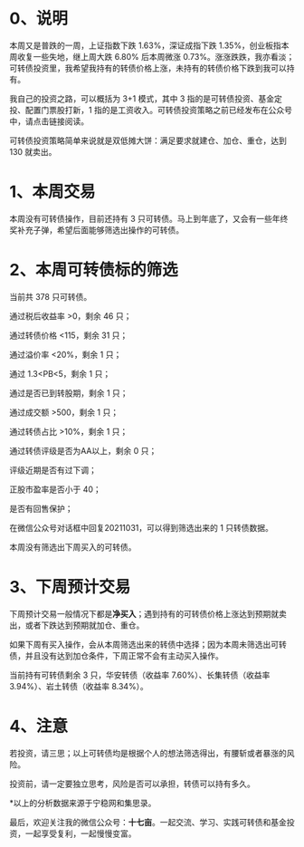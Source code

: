 # 0、说明

本周又是普跌的一周，上证指数下跌 1.63%，深证成指下跌 1.35%，创业板指本周收复一些失地，继上周大跌 6.80% 后本周微涨 0.73%。涨涨跌跌，我亦看淡；可转债投资里，我希望我持有的转债价格上涨，未持有的转债价格下跌到我可以持有。

我自己的投资之路，可以概括为 3+1 模式，其中 3 指的是可转债投资、基金定投、配置门票股打新，1 指的是工资收入。可转债投资策略之前已经发布在公众号中，请点击链接阅读。

可转债投资策略简单来说就是双低摊大饼：满足要求就建仓、加仓、重仓，达到 130 就卖出。

# 1、本周交易

本周没有可转债操作，目前还持有 3 只可转债。马上到年底了，又会有一些年终奖补充子弹，希望后面能够筛选出操作的可转债。

# 2、本周可转债标的筛选

当前共 378 只可转债。

通过税后收益率 >0，剩余 46 只；

通过转债价格 <115，剩余 31 只；

通过溢价率 <20%，剩余 1 只；

通过 1.3<PB<5，剩余 1 只；

通过是否已到转股期，剩余 1 只；

通过成交额 >500，剩余 1 只；

通过转债占比 >10%，剩余 1 只；

通过转债评级是否为AA以上，剩余 0 只；

评级近期是否有过下调；

正股市盈率是否小于 40；

是否有回售保护；

在微信公众号对话框中回复20211031，可以得到筛选出来的 1 只转债数据。

本周没有筛选出下周买入的可转债。

# 3、下周预计交易

下周预计交易一般情况下都是**净买入**；遇到持有的可转债价格上涨达到预期就卖出，或者下跌达到预期就加仓、重仓。

如果下周有买入操作，会从本周筛选出来的转债中选择；因为本周未筛选出可转债，并且没有达到加仓条件，下周正常不会有主动买入操作。

当前持有可转债剩余 3 只，华安转债（收益率 7.60%）、长集转债（收益率 3.94%）、岩土转债（收益率 8.34%）。

# 4、注意

若投资，请三思；以上可转债均是根据个人的想法筛选得出，有腰斩或者暴涨的风险。

投资前，请一定要独立思考，风险是否可以承担，转债可以持有多久。

*以上的分析数据来源于宁稳网和集思录。

最后，欢迎关注我的微信公众号：**十七亩**。一起交流、学习、实践可转债和基金投资，一起享受复利，一起慢慢变富。
